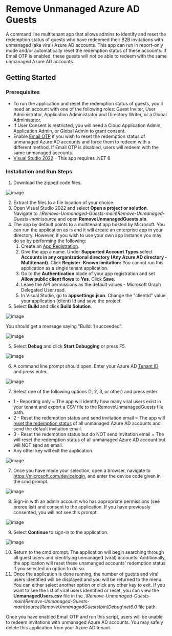 # Remove Unmanaged Azure AD Guests 

A command line multitenant app that allows admins to identify and reset the redemption status of guests who have redeemed their B2B invitations with unmanaged (aka viral) Azure AD accounts. This app can run in report-only mode and/or automatically reset the redemption status of these accounts. If Email OTP is enabled, these guests will not be able to redeem with the same unmanaged Azure AD accounts.


## Getting Started

### Prerequisites

- To run the application and reset the redemption status of guests, you'll need an account with one of the following roles: Guest Inviter, User Administrator, Application Administrator and Directory Writer, or a Global Administator.
- If User Consent is restricted, you will need a Cloud Application Admin, Application Admin, or Global Admin to grant consent.
- Enable [Email OTP](https://docs.microsoft.com/en-us/azure/active-directory/external-identities/one-time-passcode#enable-email-one-time-passcode) if you wish to reset the redemption status of unmanaged Azure AD accounts and force them to redeem with a different method. If Email OTP is disabled, users will redeem with the same unmanaged accounts.
- [Visual Studio 2022](https://visualstudio.microsoft.com/downloads/) - This app requires .NET 6 


### Installation and Run Steps
1. Download the zipped code files.

![image](https://user-images.githubusercontent.com/49490355/153286919-df57da72-d027-4079-aaa4-da4271a5ab2c.png)

2. Extract the files to a file location of your choice.
3. Open Visual Studio 2022 and select **Open a project or solution**. Navigate to *.\Remove-Unmanaged-Guests-main\Remove-Unmanaged-Guests-main\source* and open **RemoveUnmanagedGuests.sln**.
4. The app by default points to a multitenant app hosted by Microsoft. You can run the application as is and it will create an enterprise app in your directory. However, if you wish to use your own app instance you may do so by performing the following:
    1. Create an [App Registration](https://docs.microsoft.com/en-us/azure/active-directory/develop/howto-create-service-principal-portal#register-an-application-with-azure-ad-and-create-a-service-principal). 
    2. Give the app a name. Under **Supported Account Types** select **Accounts in any organizational directory (Any Azure AD directory - Multitenant)**. Click **Register**. 
**Known limitation:** You cannot run this application as a single tenant application.
    3. Go to the **Authentication** blade of your app registration and set **Allow public client flows** to **Yes**. Click **Save**.
    4. Leave the API permissions as the default values - Microsoft Graph Delegated User.read.
    5. In Visual Studio, go to **appsettings.json**. Change the "clientId" value your application (client) Id and save the project.
5. Select **Build** and click **Build Solution**. 

![image](https://user-images.githubusercontent.com/49490355/154562959-6b50a9e2-2c04-4070-ba71-dddb934bfe38.png)

You should get a message saying "Build: 1 succeeded".

![image](https://user-images.githubusercontent.com/49490355/154563221-93432bb6-adae-4559-8ab8-8e6d92c46a6f.png)


5. Select **Debug** and click **Start Debugging** or press F5. 

![image](https://user-images.githubusercontent.com/49490355/154565892-2a23e7ed-ab28-4b7a-8758-014cde15ccfb.png)

6. A command line prompt should open. Enter your Azure AD [Tenant ID](https://docs.microsoft.com/en-us/azure/active-directory/fundamentals/active-directory-how-to-find-tenant) and press enter.

![image](https://user-images.githubusercontent.com/49490355/154566299-874b704c-0e06-4330-b59d-e8fe9f932361.png)

7. Select one of the following options (1, 2, 3, or other) and press enter:
- 1 - Reporting only = The app will identify how many viral users exist in your tenant and export a CSV file to the RemoveUnmanagedGuests file path.
- 2 - Reset the redemption status and send invitation email = The app will [reset the redemption status](https://docs.microsoft.com/en-us/azure/active-directory/external-identities/reset-redemption-status#use-the-azure-portal-to-reset-redemption-status) of all unmanaged Azure AD accounts and send the default invitation email.
- 3 - Reset the redemption status but do NOT send invitation email = The will reset the redemption status of all unmanaged Azure AD account but will NOT send an email.
- Any other key will exit the application.

![image](https://user-images.githubusercontent.com/49490355/153450212-86fb1393-2a04-4d3c-8eba-d9e3ce46ee01.png)

7. Once you have made your selection, open a browser, navigate to https://microsoft.com/devicelogin, and enter the device code given in the cmd prompt.

![image](https://user-images.githubusercontent.com/49490355/153293375-f3d80c38-b943-4679-b906-152ea93f782d.png)

8. Sign-in with an admin account who has appropriate permissions (see prereq list) and consent to the application. If you have previously consented, you will not see this prompt.

![image](https://user-images.githubusercontent.com/49490355/154717310-4794f9c1-e719-4d73-98ef-454a704b8cb1.png)

9. Select **Continue** to sign-in to the application.

![image](https://user-images.githubusercontent.com/49490355/153295803-fed3d15b-fe1d-478b-b07f-4fa43e41f01d.png)

10. Return to the cmd prompt. The application will begin searching through all guest users and identifying unmanaged (viral) accounts. Additionally, the application will reset these unamanged accounts' redemption status if you selected an option to do so.
11. Once the application is done running, the number of guests and viral users identified will be displayed and you will be returned to the menu. You can either select another option or click any other key to exit. If you want to see the list of viral users identified or reset, you can view the **UnmanagedUsers.csv** file in the *.\Remove-Unmanaged-Guests-main\Remove-Unmanaged-Guests-main\source\RemoveUnmanagedGuests\bin\Debug\net6.0* file path. 

Once you have enabled Email OTP and run this script, users will be unable to redeem invitations with unmanaged Azure AD accounts. You may safely delete this application from your Azure AD tenant.

